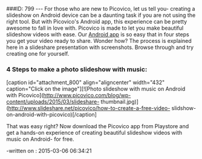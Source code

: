 ###ID: 799 \--- For those who are new to Picovico, let us tell you- creating a
slideshow on Android device can be a daunting task if you are not using the
right tool. But with Picovico's Android app, this experience can be pretty
awesome to fall in love with. Picovico is made to let you make beautiful
slideshow videos with ease. Our [Android app](http://picovico.com/android) is
so easy that in four steps you get your video ready to share. Wonder how? The
process is explained here in a slideshare presentation with screenshots.
Browse through and try creating one for yourself.

### 4 Steps to make a photo slideshow with music:

[caption id="attachment_800" align="aligncenter" width="432" caption="Click on
the image"][![Photo slideshow with music on Android with
Picovico](http://www.picovico.com/blog/wp-content/uploads/2015/03/slideshare-
thumbnail.jpg)](http://www.slideshare.net/picovico/how-to-create-a-free-video-
slidshow-on-android-with-picovico)[/caption]

That was easy right? Now download the Picovico app from Playstore and get a
hands-on experience of creating beautiful slideshow videos with music on
Android- for free.

-written on : 2015-03-06 06:34:21

